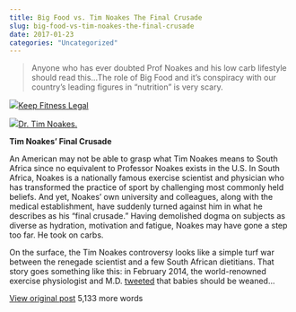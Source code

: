 ```yaml
---
title: Big Food vs. Tim Noakes The Final Crusade
slug: big-food-vs-tim-noakes-the-final-crusade
date: 2017-01-23
categories: "Uncategorized"
---
```


<div class="wpcom-reblog-snapshot"><div class="reblogger-note"><div class="reblogger-note-content"><blockquote><p>Anyone who has ever doubted Prof Noakes and his low carb lifestyle should read this…The role of Big Food and it’s conspiracy with our country’s leading figures in “nutrition” is very scary.</p>
</blockquote></div></div><div class="reblog-post"><p class="reblog-from"><img src="http://res.cloudinary.com/dy6grlu8z/image/upload/v1558841731/ovdg4h1nc7ocaslx3vme.jpg"/><a href="http://therussells.crossfit.com/2017/01/05/big-food-vs-tim-noakes-the-final-crusade">Keep Fitness Legal</a></p><div class="reblogged-content">
<p><img src="http://res.cloudinary.com/dy6grlu8z/image/upload/v1558841734/ehnt45sl41nar7vmjpdf.png"/><a href="http://mg.co.za/article/2016-10-28-tim-noakes-not-guilty-of-unprofessional-conduct-matter-adjourned-until-april-2017/">Dr. Tim Noakes.</a></p>

<p><b>Tim Noakes’ Final Crusade</b></p>

<p><span>An American may not be able to grasp what Tim Noakes means to South Africa since no equivalent to Professor Noakes exists in the U.S. In South Africa, Noakes is a nationally famous exercise scientist and physician who has transformed the practice of sport by challenging most commonly held beliefs. And yet, Noakes’ own university and colleagues, along with the medical establishment, have suddenly turned against him in what he describes as his “final crusade.” Having demolished dogma on subjects as diverse as hydration, motivation and fatigue, Noakes may have gone a step too far. He took on carbs.</span></p>

<p><span>On the surface, the Tim Noakes controversy looks like a simple turf war between the renegade scientist and a few South African dietitians. That story goes something like this: in February 2014, the world-renowned exercise physiologist and M.D. </span><a href="https://twitter.com/ProfTimNoakes/status/431133258466611200"><span>tweeted</span></a><span> that babies should be weaned…</span></p>
</div><p class="reblog-source"><a href="http://therussells.crossfit.com/2017/01/05/big-food-vs-tim-noakes-the-final-crusade">View original post</a> <span class="more-words">5,133 more words</span></p></div></div>
